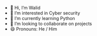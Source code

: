 - 👋 Hi, I’m Walid
- 👀 I’m interested in Cyber security
- 🌱 I’m currently learning Python
- 💞️ I’m looking to collaborate on projects
- 😄 Pronouns: He / Him


<!---
Will19-svg/Will19-svg is a ✨ special ✨ repository because its `README.md` (this file) appears on your GitHub profile.
You can click the Preview link to take a look at your changes.
--->
